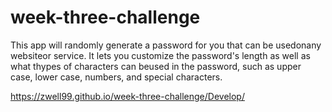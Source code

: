 # week-three-challenge

This app will randomly generate a password for you that can be usedonany websiteor service. It lets you customize the password's length as well as what thypes of characters can beused in the password, such as upper case, lower case, numbers, and special characters.

https://zwell99.github.io/week-three-challenge/Develop/